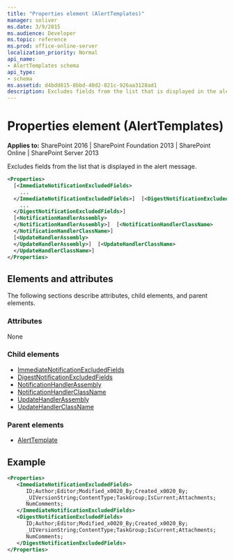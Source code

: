 ```yaml
---
title: "Properties element (AlertTemplates)"
manager: soliver
ms.date: 3/9/2015
ms.audience: Developer
ms.topic: reference
ms.prod: office-online-server
localization_priority: Normal
api_name:
- AlertTemplates schema
api_type:
- schema
ms.assetid: d4bdd815-8bbd-40d2-821c-926aa3128ad1
description: Excludes fields from the list that is displayed in the alert message.
---
```


# Properties element (AlertTemplates)

**Applies to:** SharePoint 2016 | SharePoint Foundation 2013 | SharePoint Online | SharePoint Server 2013
  
Excludes fields from the list that is displayed in the alert message.
  
```XML
<Properties>
  [<ImmediateNotificationExcludedFields>
    ...
  </ImmediateNotificationExcludedFields>]  [<DigestNotificationExcludedFields>
    ...
  </DigestNotificationExcludedFields>]
  [<NotificationHandlerAssembly>
  </NotificationHandlerAssembly>]  [<NotificationHandlerClassName>
  </NotificationHandlerClassName>]
  [<UpdateHandlerAssembly>
  </UpdateHandlerAssembly>]  [<UpdateHandlerClassName>
  </UpdateHandlerClassName>]
</Properties>
```

## Elements and attributes

The following sections describe attributes, child elements, and parent elements.

### Attributes

None
  
### Child elements

- [ImmediateNotificationExcludedFields](immediatenotificationexcludedfields-element-alerttemplates.md) 
- [DigestNotificationExcludedFields](digestnotificationexcludedfields-element-alerttemplates.md) 
- [NotificationHandlerAssembly](notificationhandlerassembly-element-alert-templates.md) 
- [NotificationHandlerClassName](notificationhandlerclassname-element-alerttemplates.md) 
- [UpdateHandlerAssembly](updatehandlerassembly-element-alerttemplates.md) 
- [UpdateHandlerClassName](updatehandlerclassname-element-alerttemplates.md) 
   
### Parent elements

- [AlertTemplate](alerttemplate-element-alerttemplates.md)
   
## Example

```XML
<Properties>
   <ImmediateNotificationExcludedFields>
      ID;Author;Editor;Modified_x0020_By;Created_x0020_By;
      _UIVersionString;ContentType;TaskGroup;IsCurrent;Attachments;
      NumComments;
   </ImmediateNotificationExcludedFields>
   <DigestNotificationExcludedFields>
      ID;Author;Editor;Modified_x0020_By;Created_x0020_By;
      _UIVersionString;ContentType;TaskGroup;IsCurrent;Attachments;
      NumComments;
   </DigestNotificationExcludedFields>
</Properties>
```


